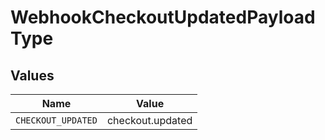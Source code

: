 # WebhookCheckoutUpdatedPayloadType


## Values

| Name               | Value              |
| ------------------ | ------------------ |
| `CHECKOUT_UPDATED` | checkout.updated   |